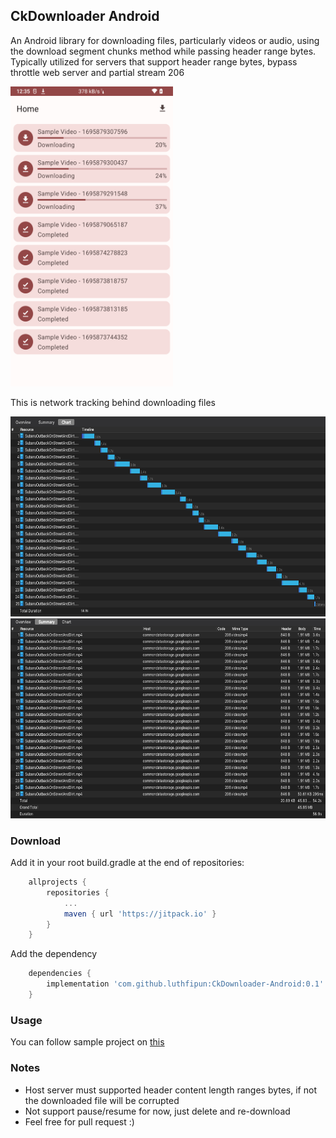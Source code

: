 ## CkDownloader Android

An Android library for downloading files, particularly videos or audio, using the download segment
chunks method while passing header range bytes. Typically utilized for servers that support header
range bytes, bypass throttle web server and partial stream 206

<img src="ss/ss1.png" width="260" height="480" />

This is network tracking behind downloading files

<img src="ss/ss2.png" height="320" />
<img src="ss/ss3.png" height="320" />

### Download
Add it in your root build.gradle at the end of repositories:
``` groovy
    allprojects {
        repositories {
            ...
            maven { url 'https://jitpack.io' }
        }
    }
```
Add the dependency
``` groovy
    dependencies {
        implementation 'com.github.luthfipun:CkDownloader-Android:0.1'
    }
```

### Usage

You can follow sample project on <a href="app/src/main">this</a>

### Notes

- Host server must supported header content length ranges bytes, if not the downloaded file will be
  corrupted
- Not support pause/resume for now, just delete and re-download
- Feel free for pull request :)